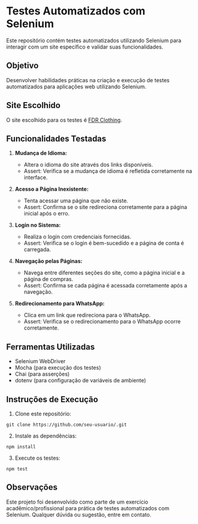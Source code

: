 # Testes Automatizados com Selenium

Este repositório contém testes automatizados utilizando Selenium para interagir com um site específico e validar suas funcionalidades.

## Objetivo

Desenvolver habilidades práticas na criação e execução de testes automatizados para aplicações web utilizando Selenium.

## Site Escolhido

O site escolhido para os testes é [FDR Clothing](https://fdrclothing.com/).

## Funcionalidades Testadas

1. **Mudança de Idioma:**
   - Altera o idioma do site através dos links disponíveis.
   - Assert: Verifica se a mudança de idioma é refletida corretamente na interface.

2. **Acesso a Página Inexistente:**
   - Tenta acessar uma página que não existe.
   - Assert: Confirma se o site redireciona corretamente para a página inicial após o erro.

3. **Login no Sistema:**
   - Realiza o login com credenciais fornecidas.
   - Assert: Verifica se o login é bem-sucedido e a página de conta é carregada.

4. **Navegação pelas Páginas:**
   - Navega entre diferentes seções do site, como a página inicial e a página de compras.
   - Assert: Confirma se cada página é acessada corretamente após a navegação.

5. **Redirecionamento para WhatsApp:**
   - Clica em um link que redireciona para o WhatsApp.
   - Assert: Verifica se o redirecionamento para o WhatsApp ocorre corretamente.

## Ferramentas Utilizadas

- Selenium WebDriver
- Mocha (para execução dos testes)
- Chai (para asserções)
- dotenv (para configuração de variáveis de ambiente)

## Instruções de Execução

1. Clone este repositório: 
```
git clone https://github.com/seu-usuario/.git
```
2. Instale as dependências:
```
npm install
```
3. Execute os testes:
```
npm test
```

## Observações

Este projeto foi desenvolvido como parte de um exercício acadêmico/profissional para prática de testes automatizados com Selenium. Qualquer dúvida ou sugestão, entre em contato.
